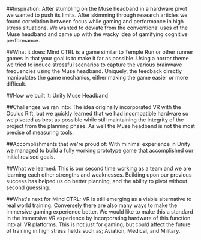 ##Inspiration:
After stumbling on the Muse headband in a hardware pivot we wanted to push its limits. After skimming through research articles we found correlation between focus while gaming and performance in high stress situations. We wanted to deviate from the conventional uses of the Muse headband and came up with the wacky idea of gamifying cognitive performance.

##What it does:
Mind CTRL is a game similar to Temple Run or other runner games in that your goal is to make it far as possible. Using a horror theme we tried to induce stressful scenarios to capture the various brainwave frequencies using the Muse headband. Uniquely, the feedback directly manipulates the game mechanics, either making the game easier or more difficult.

##How we built it:
Unity Muse Headband

##Challenges we ran into:
The idea originally incorporated VR with the Oculus Rift, but we quickly learned that we had incompatible hardware so we pivoted as best as possible while still maintaining the integrity of the project from the planning phase. As well the Muse headband is not the most precise of measuring tools.

##Accomplishments that we're proud of:
With minimal experience in Unity we managed to build a fully working prototype game that accomplished our initial revised goals.

##What we learned:
This is our second time working as a team and we are learning each other strengths and weaknesses. Building upon our previous success has helped us do better planning, and the ability to pivot without second guessing.

##What's next for Mind CTRL:
VR is still emerging as a viable alternative to real world training. Conversely there are also many ways to make the immersive gaming experience better. We would like to make this a standard in the immersive VR experience by incorporating hardware of this function into all VR platforms. This is not just for gaming, but could affect the future of training in high stress fields such as; Aviation, Medical, and Military.
